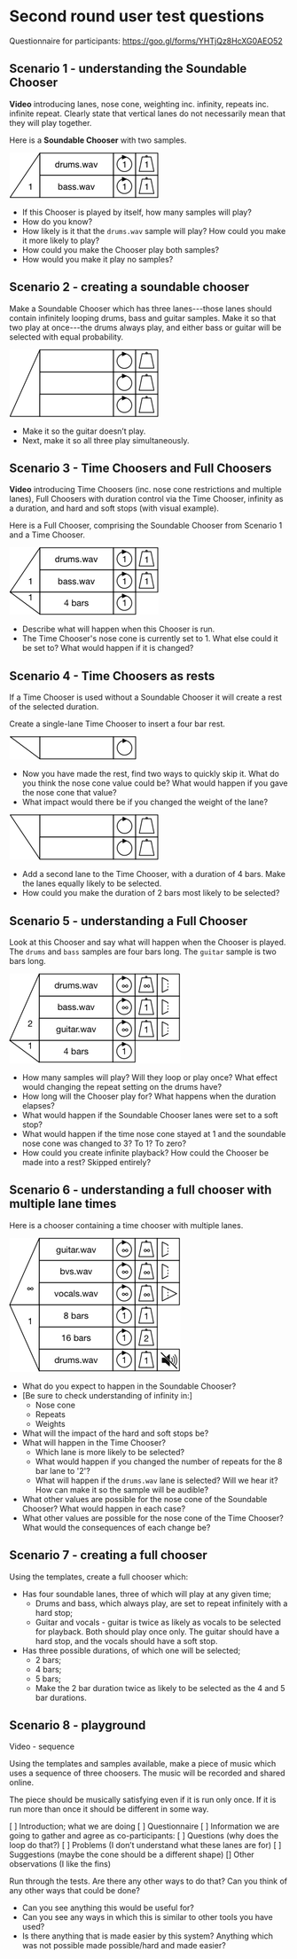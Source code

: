 # Second round user test questions

Questionnaire for participants: <https://goo.gl/forms/YHTjQz8HcXG0AEO52> 



## Scenario 1 - understanding the Soundable Chooser

**Video** introducing lanes, nose cone, weighting inc. infinity, repeats inc. infinite repeat. Clearly state that vertical lanes do not necessarily mean that they will play together.


Here is a **Soundable Chooser** with two samples. 

![](images/scenario1.png)

* If this Chooser is played by itself, how many samples will play? 
* How do you know? 
* How likely is it that the `drums.wav` sample will play? How could you make it more likely to play? 
* How could you make the Chooser play both samples? 
* How would you make it play no samples?




## Scenario 2 - creating a soundable chooser
Make a Soundable Chooser which has three lanes---those lanes should contain infinitely looping drums, bass and guitar samples. Make it so that two play at once---the drums always play, and either bass or guitar will be selected with equal probability.

![](images/scenario2.png)

* Make it so the guitar doesn’t play.
* Next, make it so all three play simultaneously.




## Scenario 3 - Time Choosers and Full Choosers

**Video** introducing Time Choosers (inc. nose cone restrictions and multiple lanes), Full Choosers with duration control via the Time Chooser, infinity as a duration, and hard and soft stops (with visual example).


Here is a Full Chooser, comprising the Soundable Chooser from Scenario 1 and a Time Chooser.

![](images/scenario3.png)

* Describe what will happen when this Chooser is run.
* The Time Chooser's nose cone is currently set to 1. What else could it be set to? What would happen if it is changed?


## Scenario 4 - Time Choosers as rests

If a Time Chooser is used without a Soundable Chooser it will  create a rest of the selected duration.

Create a single-lane Time Chooser to insert a four bar rest.

![](images/scenario4a.png)

* Now you have made the rest, find two ways to quickly skip it. What do you think the nose cone value could be? What would happen if you gave the nose cone that value?
* What impact would there be if you changed the weight of the lane?

![](images/scenario4b.png)

* Add a second lane to the Time Chooser, with a duration of 4 bars. Make the lanes equally likely to be selected.
* How could you make the duration of 2 bars most likely to be selected?



## Scenario 5 - understanding a Full Chooser
Look at this Chooser and say what will happen when the Chooser is played. The `drums` and `bass` samples are four bars long. The `guitar` sample is two bars long.

![](images/scenario5.png)

* How many samples will play? Will they loop or play once? What effect would changing the repeat setting on the drums have?
* How long will the Chooser play for? What happens when the duration elapses?
* What would happen if the Soundable Chooser lanes were set to a soft stop?
* What would happen if the time nose cone stayed at 1 and the soundable nose cone was changed to 3? To 1? To zero?
* How could you create infinite playback? How could the Chooser be made into a rest? Skipped entirely?


## Scenario 6 - understanding a full chooser with multiple lane times
Here is a chooser containing a time chooser with multiple lanes.

![](images/scenario6.png)

* What do you expect to happen in the Soundable Chooser?
* [Be sure to check understanding of infinity in:]
	* Nose cone
	* Repeats
	* Weights
* What will the impact of the hard and soft stops be?
* What will happen in the Time Chooser?
	* Which lane is more likely to be selected?
	* What would happen if you changed the number of repeats for the 8 bar lane to '2'?
	* What will happen if the `drums.wav` lane is selected? Will we hear it? How can make it so the sample will be audible? 
* What other values are possible for the nose cone of the Soundable Chooser? What would happen in each case?
* What other values are possible for the nose cone of the Time Chooser? What would the consequences of each change be?


## Scenario 7 - creating a full chooser
Using the templates, create a full chooser which:

* Has four soundable lanes, three of which will play at any given time;
   * Drums and bass, which always play, are set to repeat infinitely with a hard stop;
   * Guitar and vocals - guitar is twice as likely as vocals to be selected for playback. Both should play once only. The guitar should have a hard stop, and the vocals should have a soft stop.
* Has three possible durations, of which one will be selected;
   * 2 bars;
   * 4 bars;
   * 5 bars;
   * Make the 2 bar duration twice as likely to be selected as the 4 and 5 bar durations.


## Scenario 8 - playground


Video - sequence

Using the templates and samples available, make a piece of music which uses a sequence of three choosers. The music will be recorded and shared online. 

The piece should be musically satisfying even if it is run only once. If it is run more than once it should be different in some way.


[ ] Introduction; what we are doing
[ ] Questionnaire
[ ] Information we are going to gather and agree as co-participants:
	[ ] Questions (why does the loop do that?)
	[ ] Problems (I don’t understand what these lanes are for)
	 [ ] Suggestions (maybe the cone should be a different shape)
	[] Other observations (I like the fins)


Run through the tests. Are there any other ways to do that? Can you think of any other ways that could be done?

* Can you see anything this would be useful for?
* Can you see any ways in which this is similar to other tools you have used?
* Is there anything that is made easier by this system? Anything which was not possible made possible/hard and made easier?
